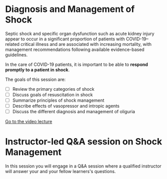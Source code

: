 # Diagnosis and Management of Shock

Septic shock and specific organ dysfunction such as acute kidney injury appear to occur in a significant proportion of patients with COVID-19–related critical illness and are associated with increasing mortality, with management recommendations following available evidence-based guidelines.

In the care of COVID-19 patients, it is important to be able to **respond promptly to a patient in shock**.

The goals of this session are:
- [ ] Review the primary categories of shock
- [ ] Discuss goals of resuscitation in shock
- [ ] Summarize principles of shock management
- [ ] Describe effects of vasopressor and intropic agents
- [ ] Discuss the different diagnosis and management of oliguria

[Go to the video lecture](https://covid19.sccm.org/Presentations/Diagnosis-and-Management-of-Shock/story_html5.html?lms=1)

# Instructor-led Q&A session on Shock Management
In this session you will engage in a Q&A session where a qualified instructor will answer your and your fellow learners's questions.
